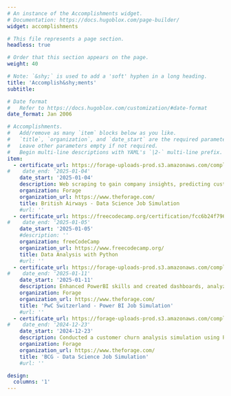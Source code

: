 ```yaml
---
# An instance of the Accomplishments widget.
# Documentation: https://docs.hugoblox.com/page-builder/
widget: accomplishments

# This file represents a page section.
headless: true

# Order that this section appears on the page.
weight: 40

# Note: `&shy;` is used to add a 'soft' hyphen in a long heading.
title: 'Accomplish&shy;ments'
subtitle:

# Date format
#   Refer to https://docs.hugoblox.com/customization/#date-format
date_format: Jan 2006

# Accomplishments.
#   Add/remove as many `item` blocks below as you like.
#   `title`, `organization`, and `date_start` are the required parameters.
#   Leave other parameters empty if not required.
#   Begin multi-line descriptions with YAML's `|2-` multi-line prefix.
item:
  - certificate_url: https://forage-uploads-prod.s3.amazonaws.com/completion-certificates/tMjbs76F526fF5v3G/NjynCWzGSaWXQCxSX_tMjbs76F526fF5v3G_si8TAkmvigNLFueFE_1735997613252_completion_certificate.pdf
#    date_end: '2025-01-04'
    date_start: '2025-01-04'
    description: Web scraping to gain company insights, predicting customer buying behaviour
    organization: Forage
    organization_url: https://www.theforage.com/
    title: British Airways - Data Science Job Simulation
    #url: ''
  - certificate_url: https://freecodecamp.org/certification/fcc6b24f796-35ea-428e-9108-e4e00cb6d6b2/data-analysis-with-python-v7
#    date_end: '2025-01-05'
    date_start: '2025-01-05'
    #description: ''
    organization: freeCodeCamp
    organization_url: https://www.freecodecamp.org/
    title: Data Analysis with Python
    #url: ''
  - certificate_url: https://forage-uploads-prod.s3.amazonaws.com/completion-certificates/4sLyCPgmsy8DA6Dh3/a87GpgE6tiku7q3gu_4sLyCPgmsy8DA6Dh3_si8TAkmvigNLFueFE_1736625025176_completion_certificate.pdf
#    date_end: '2025-01-11'
    date_start: '2025-01-11'
    description: Enhanced PowerBI skills and created dashboards, analyzed HR data, identifying gender balance issues at the executive level
    organization: Forage
    organization_url: https://www.theforage.com/
    title: 'PwC Switzerland - Power BI Job Simulation'
    #url: ''
  - certificate_url: https://forage-uploads-prod.s3.amazonaws.com/completion-certificates/SKZxezskWgmFjRvj9/Tcz8gTtprzAS4xSoK_SKZxezskWgmFjRvj9_si8TAkmvigNLFueFE_1734942852721_completion_certificate.pdf
#    date_end: '2024-12-23'
    date_start: '2024-12-23'
    description: Conducted a customer churn analysis simulation using Python, engineered and optimized a random forest model, delivered a concise executive summary with actionable insights
    organization: Forage
    organization_url: https://www.theforage.com/
    title: 'BCG - Data Science Job Simulation'
    #url: ''

design:
  columns: '1'
---
```


